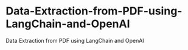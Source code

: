 # Data-Extraction-from-PDF-using-LangChain-and-OpenAI
Data Extraction from PDF using LangChain and OpenAI
